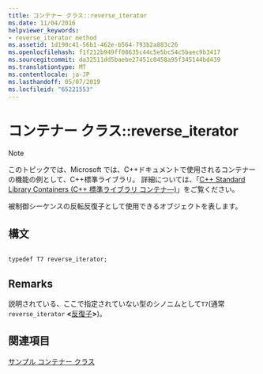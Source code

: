 ```yaml
---
title: コンテナー クラス::reverse_iterator
ms.date: 11/04/2016
helpviewer_keywords:
- reverse_iterator method
ms.assetid: 1d190c41-56b1-462e-b564-793b2a883c26
ms.openlocfilehash: f1f212b949ff08635c44c5e5bc54c5baec9b3417
ms.sourcegitcommit: da32511dd5baebe27451c0458a95f345144bd439
ms.translationtype: MT
ms.contentlocale: ja-JP
ms.lasthandoff: 05/07/2019
ms.locfileid: "65221553"
---
```

# <a name="container-classreverseiterator"></a>コンテナー クラス::reverse_iterator

> [!NOTE]
> このトピックでは、Microsoft では、C++ドキュメントで使用されるコンテナーの機能の例として、C++標準ライブラリ。 詳細については、「[C++ Standard Library Containers (C++ 標準ライブラリ コンテナ―)](../standard-library/stl-containers.md)」をご覧ください。

被制御シーケンスの反転反復子として使用できるオブジェクトを表します。

## <a name="syntax"></a>構文

```

typedef T7 reverse_iterator;
```

## <a name="remarks"></a>Remarks

説明されている、ここで指定されていない型のシノニムとして`T7`(通常`reverse_iterator` **\<**[反復子](../standard-library/container-class-iterator.md)**>**)。

## <a name="see-also"></a>関連項目

[サンプル コンテナー クラス](../standard-library/sample-container-class.md)<br/>
